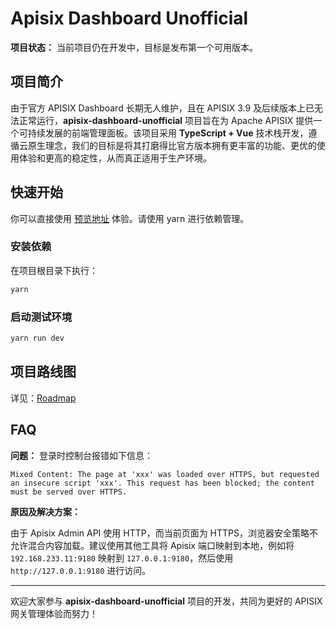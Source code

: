# Apisix Dashboard Unofficial

**项目状态：** 当前项目仍在开发中，目标是发布第一个可用版本。

## 项目简介

由于官方 APISIX Dashboard 长期无人维护，且在 APISIX 3.9 及后续版本上已无法正常运行，**apisix-dashboard-unofficial** 项目旨在为 Apache APISIX 提供一个可持续发展的前端管理面板。该项目采用 **TypeScript + Vue** 技术栈开发，遵循云原生理念，我们的目标是将其打磨得比官方版本拥有更丰富的功能、更优的使用体验和更高的稳定性，从而真正适用于生产环境。

## 快速开始

你可以直接使用 [预览地址](https://apisix-dashboard.lensual.space/) 体验。请使用 yarn 进行依赖管理。

### 安装依赖

在项目根目录下执行：

```bash
yarn
```

### 启动测试环境

```bash
yarn run dev
```

## 项目路线图

详见：[Roadmap](https://github.com/APISIX-Unofficial-UI/apisix-dashboard-unofficial/tree/main/docs/roadmap_2025.md)

## FAQ

**问题：** 登录时控制台报错如下信息：

```
Mixed Content: The page at 'xxx' was loaded over HTTPS, but requested an insecure script 'xxx'. This request has been blocked; the content must be served over HTTPS.
```

**原因及解决方案：**

由于 Apisix Admin API 使用 HTTP，而当前页面为 HTTPS，浏览器安全策略不允许混合内容加载。建议使用其他工具将 Apisix 端口映射到本地，例如将 `192.168.233.11:9180` 映射到 `127.0.0.1:9180`，然后使用 `http://127.0.0.1:9180` 进行访问。

---

欢迎大家参与 **apisix-dashboard-unofficial** 项目的开发，共同为更好的 APISIX 网关管理体验而努力！

